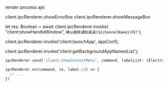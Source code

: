 render process api:

client.ipcRenderer.showErrorBox
client.ipcRenderer.showMessageBox

<!-- 弹窗提示 -->
let res: Boolean = await client.ipcRenderer.invoke(
"client:showHandleWindow",
`确认删除通知渠道(${channelName})吗?`
);

client.ipcRenderer.invoke('client:launchApp', <IAppConfiguraiton>appConf);

<!-- res: AppItemName[] -->
client.ipcRenderer.invoke('client:getBackgroundAppNamesList');

```js
ipcRenderer.send('client:showContextMenu', command, labelList: (Electron.MenuItemConstructorOptions | Electron.MenuItem)[]);

ipcRenderer.on(command, (e, label.id) => {
  // ...
})
```
